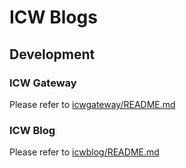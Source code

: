 # ICW Blogs

## Development

### ICW Gateway

Please refer to [icwgateway/README.md](https://github.com/dongduong/icw-blogs/tree/main/icwgateway/)

### ICW Blog

Please refer to [icwblog/README.md](https://github.com/dongduong/icw-blogs/tree/main/icwblog/)
